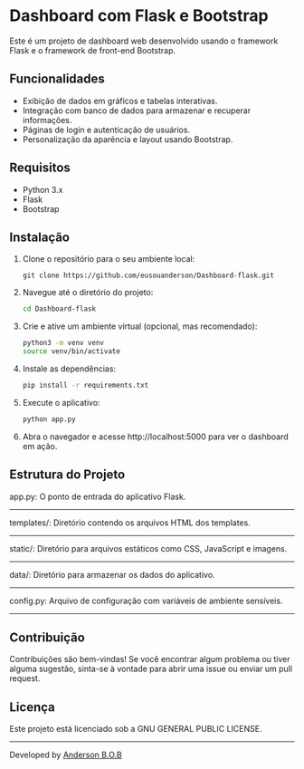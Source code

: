 # Dashboard com Flask e Bootstrap

Este é um projeto de dashboard web desenvolvido usando o framework Flask e o framework de front-end Bootstrap.

## Funcionalidades

- Exibição de dados em gráficos e tabelas interativas.
- Integração com banco de dados para armazenar e recuperar informações.
- Páginas de login e autenticação de usuários.
- Personalização da aparência e layout usando Bootstrap.

## Requisitos

- Python 3.x
- Flask
- Bootstrap

## Instalação

1. Clone o repositório para o seu ambiente local:

   ```shell
   git clone https://github.com/eusouanderson/Dashboard-flask.git
    ```

2. Navegue até o diretório do projeto:
    ~~~ bash
    cd Dashboard-flask
    ~~~

3. Crie e ative um ambiente virtual (opcional, mas recomendado):
    ~~~ bash
    python3 -m venv venv
    source venv/bin/activate
    ~~~

4. Instale as dependências:
    ~~~ bash
    pip install -r requirements.txt
    ~~~

5. Execute o aplicativo:

    ~~~ bash
    python app.py
    ~~~

6. Abra o navegador e acesse http://localhost:5000 para ver o dashboard em ação.


## Estrutura do Projeto

app.py: O ponto de entrada do aplicativo Flask.
___
templates/: Diretório contendo os arquivos HTML dos templates.
___
static/: Diretório para arquivos estáticos como CSS, JavaScript e imagens.
___
data/: Diretório para armazenar os dados do aplicativo.
___
config.py: Arquivo de configuração com variáveis ​​de ambiente sensíveis.
___
## Contribuição

Contribuições são bem-vindas! Se você encontrar algum problema ou tiver alguma sugestão, sinta-se à vontade para abrir uma issue ou enviar um pull request.

## Licença
Este projeto está licenciado sob a GNU GENERAL PUBLIC LICENSE.

---
Developed by [Anderson B.O.B](https://github.com/eusouanderson)
